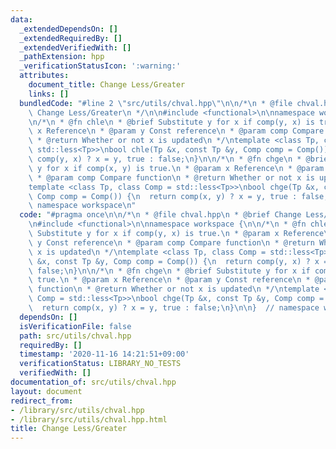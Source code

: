 ```yaml
---
data:
  _extendedDependsOn: []
  _extendedRequiredBy: []
  _extendedVerifiedWith: []
  _pathExtension: hpp
  _verificationStatusIcon: ':warning:'
  attributes:
    document_title: Change Less/Greater
    links: []
  bundledCode: "#line 2 \"src/utils/chval.hpp\"\n\n/*\n * @file chval.hpp\n * @brief\
    \ Change Less/Greater\n */\n\n#include <functional>\n\nnamespace workspace {\n\
    \n/*\n * @fn chle\n * @brief Substitute y for x if comp(y, x) is true.\n * @param\
    \ x Reference\n * @param y Const reference\n * @param comp Compare function\n\
    \ * @return Whether or not x is updated\n */\ntemplate <class Tp, class Comp =\
    \ std::less<Tp>>\nbool chle(Tp &x, const Tp &y, Comp comp = Comp()) {\n  return\
    \ comp(y, x) ? x = y, true : false;\n}\n\n/*\n * @fn chge\n * @brief Substitute\
    \ y for x if comp(x, y) is true.\n * @param x Reference\n * @param y Const reference\n\
    \ * @param comp Compare function\n * @return Whether or not x is updated\n */\n\
    template <class Tp, class Comp = std::less<Tp>>\nbool chge(Tp &x, const Tp &y,\
    \ Comp comp = Comp()) {\n  return comp(x, y) ? x = y, true : false;\n}\n\n}  //\
    \ namespace workspace\n"
  code: "#pragma once\n\n/*\n * @file chval.hpp\n * @brief Change Less/Greater\n */\n\
    \n#include <functional>\n\nnamespace workspace {\n\n/*\n * @fn chle\n * @brief\
    \ Substitute y for x if comp(y, x) is true.\n * @param x Reference\n * @param\
    \ y Const reference\n * @param comp Compare function\n * @return Whether or not\
    \ x is updated\n */\ntemplate <class Tp, class Comp = std::less<Tp>>\nbool chle(Tp\
    \ &x, const Tp &y, Comp comp = Comp()) {\n  return comp(y, x) ? x = y, true :\
    \ false;\n}\n\n/*\n * @fn chge\n * @brief Substitute y for x if comp(x, y) is\
    \ true.\n * @param x Reference\n * @param y Const reference\n * @param comp Compare\
    \ function\n * @return Whether or not x is updated\n */\ntemplate <class Tp, class\
    \ Comp = std::less<Tp>>\nbool chge(Tp &x, const Tp &y, Comp comp = Comp()) {\n\
    \  return comp(x, y) ? x = y, true : false;\n}\n\n}  // namespace workspace\n"
  dependsOn: []
  isVerificationFile: false
  path: src/utils/chval.hpp
  requiredBy: []
  timestamp: '2020-11-16 14:21:51+09:00'
  verificationStatus: LIBRARY_NO_TESTS
  verifiedWith: []
documentation_of: src/utils/chval.hpp
layout: document
redirect_from:
- /library/src/utils/chval.hpp
- /library/src/utils/chval.hpp.html
title: Change Less/Greater
---
```

